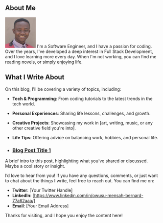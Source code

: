 
 ## About Me
 <img src="photo.jpg" height="100"> 
I'm a Software Engineer, and I have a passion for coding. Over the years, I've developed a deep interest in Full Stack Development, and I love learning more every day. When I'm not working, you can find me reading novels, or simply enjoying
life.

<!-- ![Logo](photo.jpg) -->
<!-- <img src="photo.jpg" height="100"> -->

## What I Write About

On this blog, I'll be covering a variety of topics, including:

- **Tech & Programming**: From coding tutorials to the latest trends in the tech world.
- **Personal Experiences**: Sharing life lessons, challenges, and growth.
- **Creative Projects**: Showcasing my work in [art, writing, music, or any other creative field you're into].
- **Life Tips**: Offering advice on balancing work, hobbies, and personal life.

- ### [Blog Post Title 1](#)
A brief intro to this post, highlighting what you’ve shared or discussed. Maybe a cool story or insight.

I’d love to hear from you! If you have any questions, comments, or just want to chat about the things I write, feel free to reach out. You can find me on:

- **Twitter**: [Your Twitter Handle]
- **LinkedIn**: [https://www.linkedin.com/in/owusu-mensah-bernard-77a62aaa/]
- **Email**: [Your Email Address]

Thanks for visiting, and I hope you enjoy the content here!

